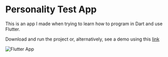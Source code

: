 # Personality Test App

This is an app I made when trying to learn how to program in Dart and use Flutter. 

Download and run the project or, alternatively, see a demo using this [link](https://drive.google.com/file/d/1oA2hKEMeoPsVXLLSxSiB61K3t7Rc9ah7/view?usp=sharing)

![Flutter App](https://drive.google.com/file/d/1Bd852NuaZSkZiMH_dNM5tdcXm0I7md_1/view?usp=sharing)
